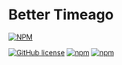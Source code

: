 # Better Timeago

[![NPM](https://nodei.co/npm/better-timeago.png)](https://nodei.co/npm/better-timeago/)

[![GitHub license](https://img.shields.io/badge/license-MIT-blue.svg?style=flat-square)](https://raw.githubusercontent.com/mdluo/better-timeago/master/LICENSE) [![npm](https://img.shields.io/npm/v/better-timeago.svg?style=flat-square&maxAge=2592000)](https://www.npmjs.com/package/better-timeago) [![npm](https://img.shields.io/npm/dt/better-timeago.svg?style=flat-square&maxAge=2592000)](https://www.npmjs.com/package/better-timeago)
